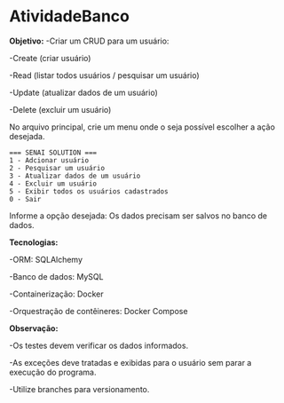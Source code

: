 # AtividadeBanco
**Objetivo:**
-Criar um CRUD para um usuário:

-Create (criar usuário)

-Read (listar todos usuários / pesquisar um usuário)

-Update (atualizar dados de um usuário)

-Delete (excluir um usuário)

No arquivo principal, crie um menu onde o seja possível escolher a ação desejada.

    === SENAI SOLUTION === 
    1 - Adcionar usuário
    2 - Pesquisar um usuário
    3 - Atualizar dados de um usuário
    4 - Excluir um usuário
    5 - Exibir todos os usuários cadastrados
    0 - Sair

Informe a opção desejada: 
Os dados precisam ser salvos no banco de dados.

**Tecnologias:**

-ORM: SQLAlchemy

-Banco de dados: MySQL

-Containerização: Docker

-Orquestração de contêineres: Docker Compose

**Observação:**

-Os testes devem verificar os dados informados.

-As exceções deve tratadas e exibidas para o usuário sem parar a execução do programa.

-Utilize branches para versionamento.
